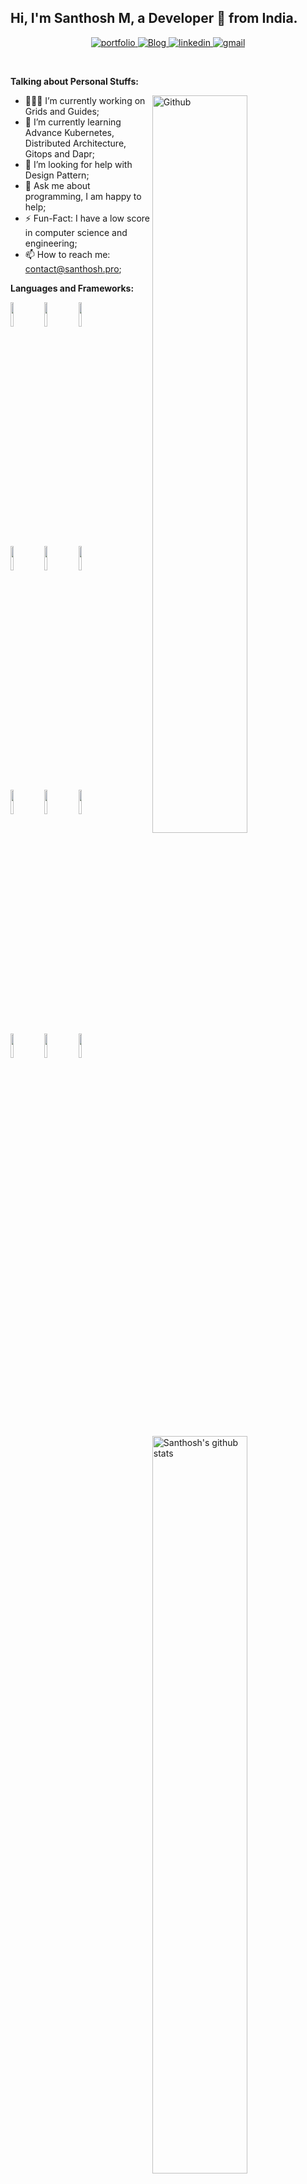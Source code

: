 <!-- Your title -->
## Hi, I'm Santhosh M, a Developer 🚀 from India.

<!-- Your badges
You can use the website to generate badges: https://shields.io/
-->
<div align="center">
<a href="https://santhosh.pro/">
<img src="https://img.shields.io/badge/check%20out%20my%20Portfolio-042549?style=for-the-badge&logo=moleculer&logoColor=white" alt="portfolio" />
</a>
  <a href="https://blog.santhosh.pro/">
    
<img src="https://img.shields.io/badge/Visit%20my%20Blog-2962FF?style=for-the-badge&logo=hashnode&logoColor=white" alt="Blog" />
</a>
<a href="https://www.linkedin.com/in/santhosh-m-b10b12198/">
<img src="https://img.shields.io/badge/visit%20my%20Linkedin-0A66C2?style=for-the-badge&logo=linkedin&logoColor=white" alt="linkedin" />
</a>
<a href="mailto:santhoshprogrammer94@gmail.com">
<img src="https://img.shields.io/badge/email%20me-EA4335?style=for-the-badge&logo=gmail&logoColor=white" alt="gmail" />
</a>
</div>

&nbsp;

<!-- Talking about you -->
**Talking about Personal Stuffs:**

<!-- Any image aligned to the right. Beware the width -->
<img width="55%" align="right" alt="Github" src="https://raw.githubusercontent.com/onimur/.github/master/.resources/git-header.svg" />

- 👨🏽‍💻 I’m currently working on Grids and Guides;
- 🌱 I’m currently learning Advance Kubernetes, Distributed Architecture, Gitops and Dapr; 
- 🤔 I’m looking for help with Design Pattern;
- 💬 Ask me about programming, I am happy to help;
- ⚡️ Fun-Fact: I have a low score in computer science and engineering;
- 📫 How to reach me: contact@santhosh.pro;

**Languages and Frameworks:** 

<p>
  <a href="https://github.com/santhoshprogrammer94">
    <img width="55%" align="right" alt="Santhosh's github stats" src="https://github-readme-stats.vercel.app/api?username=santhoshprogrammer94&show_icons=true&hide_border=true" />
  </a>
  <code><img width="10%" src="https://img.shields.io/badge/nestjs-E0234E?style=for-the-badge&logo=nestjs&logoColor=white"></code>
  <code><img width="10%" src="https://img.shields.io/badge/Angular-DD0031?style=for-the-badge&logo=angular&logoColor=white"></code>
  <code><img width="10%" src="https://img.shields.io/badge/TypeScript-007ACC?style=for-the-badge&logo=typescript&logoColor=white"></code>
  <br />
  <code><img width="10%" src="https://img.shields.io/badge/Tailwind_CSS-38B2AC?style=for-the-badge&logo=tailwind-css&logoColor=white"></code>
  <code><img width="10%" src="	https://img.shields.io/badge/Swagger-85EA2D?style=for-the-badge&logo=Swagger&logoColor=white"></code>
  <code><img width="10%" src="ttps://img.shields.io/badge/GitHub-100000?style=for-the-badge&logo=github&logoColor=white"></code>
  <br />
  <code><img width="10%" src="https://img.shields.io/badge/MySQL-005C84?style=for-the-badge&logo=mysql&logoColor=white"></code>
  <code><img width="10%" src="https://img.shields.io/badge/PostgreSQL-316192?style=for-the-badge&logo=postgresql&logoColor=white"></code>
  <code><img width="10%" src="https://img.shields.io/badge/Elastic_Search-005571?style=for-the-badge&logo=elasticsearch&logoColor=white"></code>
  <br />
  <code><img width="10%" src="https://img.shields.io/badge/kubernetes-326ce5.svg?&style=for-the-badge&logo=kubernetes&logoColor=whit"></code>
  <code><img width="10%" src="https://img.shields.io/badge/Docker-2CA5E0?style=for-the-badge&logo=docker&logoColor=white"></code>
  <code><img width="10%" src="https://img.shields.io/badge/GitHub_Actions-2088FF?style=for-the-badge&logo=github-actions&logoColor=white"></code>
</p>



![Santhosh's github activity graph](https://activity-graph.herokuapp.com/graph?username=santhoshprogrammer94&layout=compact&theme=github-light&hide_border=true&area=true)

## Support me
<!-- Your support, if you have it 
I created these images, feel free to use them.
-->
<p align="center">
  <a href="https://www.buymeacoffee.com/santhoshpro" target="_blank">
      <img width="18%" alt="Buy me a coffee" src="https://www.vectorlogo.zone/logos/buymeacoffee/buymeacoffee-official.svg"/>
  </a>
</p>

---
